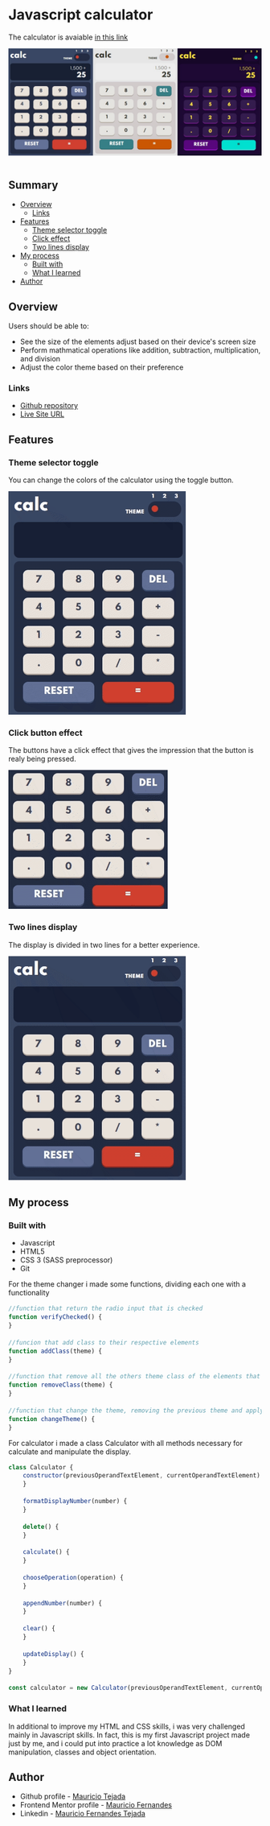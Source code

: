 # Javascript calculator

The calculator is avaiable [in this link](https://mauricio-tejada.github.io/Calculator/)

<img style="display: block; margin-left: auto; margin-rigth: auto;" src="./images/screenshots/calculator-themes.jpg">

<br>

## Summary

- [Overview](#overview)
  - [Links](#links)
- [Features](#features)
  - [Theme selector toggle](#theme-selector-toggle)
  - [Click effect](#click-button-effect)
  - [Two lines display](#two-lines-display)
- [My process](#my-process)
  - [Built with](#built-with)
  - [What I learned](#what-i-learned)
- [Author](#author)
## Overview

Users should be able to:

- See the size of the elements adjust based on their device's screen size
- Perform mathmatical operations like addition, subtraction, multiplication, and division
- Adjust the color theme based on their preference

### Links

- [Github repository](https://github.com/mauricio-tejada/Calculator)
- [Live Site URL](https://mauricio-tejada.github.io/Calculator/)

## Features

### Theme selector toggle

You can change the colors of the calculator using the toggle button.

![](./images/screenshots/theme-toggle.gif)

### Click button effect

The buttons have a click effect that gives the impression that the button is realy being pressed.

![](./images/screenshots/click-btn.gif)
### Two lines display

The display is divided in two lines for a better experience.

![](./images/screenshots/two-line-screen.gif)


## My process
### Built with

- Javascript
- HTML5
- CSS 3 (SASS preprocessor)
- Git

For the theme changer i made some functions, dividing each one with a functionality

```js
//function that return the radio input that is checked
function verifyChecked() {
}

//funcion that add class to their respective elements
function addClass(theme) {
}

//function that remove all the others theme class of the elements that will receive a new theme class
function removeClass(theme) {  
}

//function that change the theme, removing the previous theme and applying the new
function changeTheme() {
}
```

For calculator i made a class Calculator with all methods necessary for calculate and manipulate the display.

```js
class Calculator {
    constructor(previousOperandTextElement, currentOperandTextElement) {
    }

    formatDisplayNumber(number) {
    }

    delete() {
    }

    calculate() {
    }

    chooseOperation(operation) {
    }

    appendNumber(number) {
    }

    clear() {
    }

    updateDisplay() {
    }
}

const calculator = new Calculator(previousOperandTextElement, currentOperandTextElement)
```
### What I learned

In additional to improve my HTML and CSS skills, i was very challenged mainly in Javascript skills. In fact, this is my first Javascript project made just by me, and i could put into practice a lot knowledge as DOM manipulation, classes and object orientation.




## Author

- Github profile - [Mauricio Tejada](https://github.com/mauricio-tejada)
- Frontend Mentor profile - [Mauricio Fernandes](https://www.frontendmentor.io/profile/mauricio-tejada)
- Linkedin - [Mauricio Fernandes Tejada](https://www.linkedin.com/in/mauricio-tfernandes/)

